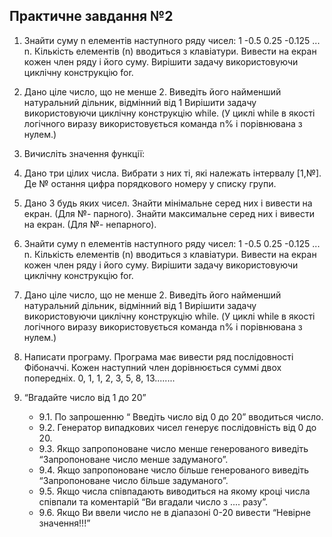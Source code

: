 ## Практичне завдання №2
1. Знайти суму n елементів наступного ряду чисел: 1 -0.5 0.25 -0.125 ... n. Кількість елементів (n) вводиться з клавіатури. Вивести на екран кожен член ряду і його суму. Вирішити задачу використовуючи циклічну конструкцію for.
2. Дано ціле число, що не менше 2. Виведіть його найменший натуральний дільник, відмінний від 1 Вирішити задачу використовуючи циклічну конструкцію while. (У циклі while в якості логічного виразу використовується команда n% i порівнювана з нулем.)
3. Вичисліть значення функції:
4. Дано три цілих числа. Вибрати з них ті, які належать інтервалу
[1,№]. Де № остання цифра порядкового номеру у списку групи.
5. Дано 3 будь яких чисел. Знайти мінімальне серед них і вивести на екран. (Для №- парного). Знайти максимальне серед них і вивести на екран. (Для №- непарного).
6. Знайти суму n елементів наступного ряду чисел: 1 -0.5 0.25 -0.125 ... n. Кількість елементів (n) вводиться з клавіатури. Вивести на екран кожен член ряду і його суму. Вирішити задачу використовуючи циклічну конструкцію for.
7. Дано ціле число, що не менше 2. Виведіть його найменший натуральний дільник, відмінний від 1 Вирішити задачу використовуючи циклічну конструкцію while. (У циклі while в якості логічного виразу використовується команда n% i порівнювана з нулем.)
8. Написати програму. Програма має вивести ряд послідовності Фібоначчі. Кожен наступний член дорівнюється суммі двох попередніх.
0, 1, 1, 2, 3, 5, 8, 13........
9. “Вгадайте число від 1 до 20”

    - 9.1. По запрошенню “ Введіть число від 0 до 20” вводиться число. 
    - 9.2. Генератор випадкових чисел генерує послідовність від 0 до 20. 
    - 9.3. Якщо запропоноване число менше генерованого виведіть “Запропоноване число менше задуманого”. 
    - 9.4. Якщо запропоноване число більше генерованого виведіть “Запропоноване число більше задуманого”.
    - 9.5. Якщо числа співпадають виводиться на якому кроці числа співпали та коментарій “Ви вгадали число з .... разу”. 
    - 9.6. Якщо Ви ввели число не в діапазоні 0-20 вивести “Невірне значення!!!”